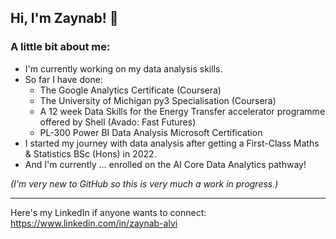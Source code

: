 ## Hi, I'm Zaynab! 👋

### A little bit about me:
- I'm currently working on my data analysis skills.
- So far I have done:
    - The Google Analytics Certificate (Coursera)
    - The University of Michigan py3 Specialisation (Coursera)
    - A 12 week Data Skills for the Energy Transfer accelerator programme offered by Shell (Avado: Fast Futures)
    - PL-300 Power BI Data Analysis Microsoft Certification
-  I started my journey with data analysis after getting a First-Class Maths & Statistics BSc (Hons) in 2022.
-  And I'm currently ... enrolled on the AI Core Data Analytics pathway!

_(I'm very new to GitHub so this is very much a work in progress.)_

-------
Here's my LinkedIn if anyone wants to connect: https://www.linkedin.com/in/zaynab-alvi
